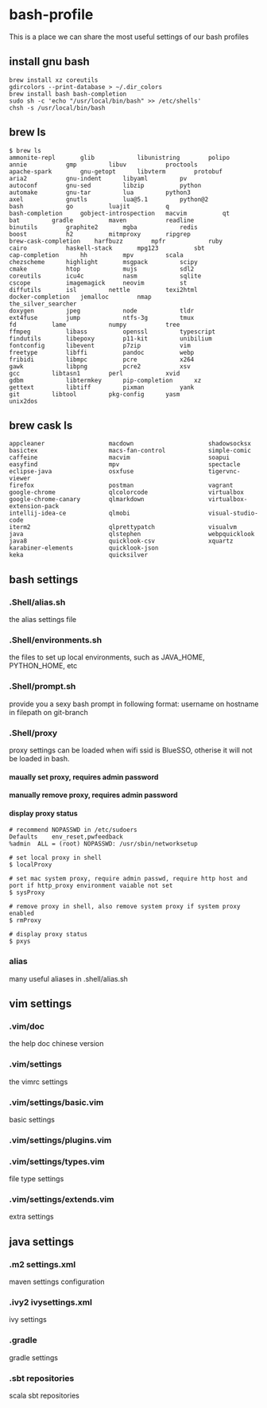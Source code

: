 # bash-profile
This is a place we can share the most useful settings of our bash profiles

## install gnu bash

```
brew install xz coreutils
gdircolors --print-database > ~/.dir_colors
brew install bash bash-completion
sudo sh -c 'echo "/usr/local/bin/bash" >> /etc/shells'
chsh -s /usr/local/bin/bash
```

## brew ls

```
$ brew ls
ammonite-repl		glib			libunistring		polipo
annie			gmp			libuv			proctools
apache-spark		gnu-getopt		libvterm		protobuf
aria2			gnu-indent		libyaml			pv
autoconf		gnu-sed			libzip			python
automake		gnu-tar			lua			python3
axel			gnutls			lua@5.1			python@2
bash			go			luajit			q
bash-completion		gobject-introspection	macvim			qt
bat			gradle			maven			readline
binutils		graphite2		mgba			redis
boost			h2			mitmproxy		ripgrep
brew-cask-completion	harfbuzz		mpfr			ruby
cairo			haskell-stack		mpg123			sbt
cap-completion		hh			mpv			scala
chezscheme		highlight		msgpack			scipy
cmake			htop			mujs			sdl2
coreutils		icu4c			nasm			sqlite
cscope			imagemagick		neovim			st
diffutils		isl			nettle			texi2html
docker-completion	jemalloc		nmap			the_silver_searcher
doxygen			jpeg			node			tldr
ext4fuse		jump			ntfs-3g			tmux
fd			lame			numpy			tree
ffmpeg			libass			openssl			typescript
findutils		libepoxy		p11-kit			unibilium
fontconfig		libevent		p7zip			vim
freetype		libffi			pandoc			webp
fribidi			libmpc			pcre			x264
gawk			libpng			pcre2			xsv
gcc			libtasn1		perl			xvid
gdbm			libtermkey		pip-completion		xz
gettext			libtiff			pixman			yank
git			libtool			pkg-config		yasm
unix2dos
```

## brew cask ls

```
appcleaner                  macdown                     shadowsocksx
basictex                    macs-fan-control            simple-comic
caffeine                    macvim                      soapui
easyfind                    mpv                         spectacle
eclipse-java                osxfuse                     tigervnc-viewer
firefox                     postman                     vagrant
google-chrome               qlcolorcode                 virtualbox
google-chrome-canary        qlmarkdown                  virtualbox-extension-pack
intellij-idea-ce            qlmobi                      visual-studio-code
iterm2                      qlprettypatch               visualvm
java                        qlstephen                   webpquicklook
java8                       quicklook-csv               xquartz
karabiner-elements          quicklook-json
keka                        quicksilver
```

## bash settings
### .Shell/alias.sh
the alias settings file

### .Shell/environments.sh
the files to set up local environments, such as JAVA_HOME, PYTHON_HOME, etc

### .Shell/prompt.sh
provide you a sexy bash prompt in following format:
username on hostname in filepath on git-branch

### .Shell/proxy
proxy settings can be loaded when wifi ssid is BlueSSO, otherise it will not be loaded in bash.
#### maually set proxy, requires admin password

#### manually remove proxy, requires admin password

#### display proxy status

```
# recommend NOPASSWD in /etc/sudoers
Defaults	env_reset,pwfeedback
%admin  ALL = (root) NOPASSWD: /usr/sbin/networksetup

# set local proxy in shell
$ localProxy

# set mac system proxy, require admin passwd, require http host and port if http_proxy environment vaiable not set
$ sysProxy

# remove proxy in shell, also remove system proxy if system proxy enabled
$ rmProxy

# display proxy status
$ pxys
```

### alias
many useful aliases in .shell/alias.sh



## vim settings

### .vim/doc
the help doc chinese version

### .vim/settings
the vimrc settings

### .vim/settings/basic.vim
basic settings

### .vim/settings/plugins.vim

### .vim/settings/types.vim
file type settings

### .vim/settings/extends.vim
extra settings


## java settings

### .m2 settings.xml
maven settings configuration

### .ivy2 ivysettings.xml
ivy settings

### .gradle
gradle settings

### .sbt repositories
scala sbt repositories
